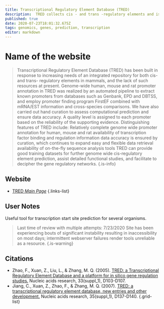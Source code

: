 ```yaml
---
title: Transcriptional Regulatory Element Database (TRED)
description:  TRED collects cis - and trans -regulatory elements and is dedicated to easy data access and analysis for both single-gene-based and genome-scale studies. 
published: true
date: 2020-07-23T18:01:32.675Z
tags: genomics, genes, prediction, transcription
editor: markdown
---
```


# Name of the website

> Transcriptional Regulatory Element Database (TRED) has been built in response to increasing needs of an integrated repository for both cis- and trans- regulatory elements in mammals, and the lack of such resources at present.
&NewLine;&NewLine;&NewLine;&NewLine;
Genome-wide human, mouse and rat promoter annotation in TRED was realized by an automated pipeline to extract known promoters from databases such as Genbank, EPD and DBTSS, and employ promoter finding program FirstEF combined with mRNA/EST information and cross-species comparisons. We have also carried out hand curation to assess computational prediction and ensure data accuracy. A quality level is assigned to each promoter based on the reliability of the supporting evidence.
&NewLine;&NewLine;&NewLine;
Distinguishing features of TRED include:
Relatively complete genome wide promoter annotation for human, mouse and rat
availability of transcription factor binding and regulation information
data accuracy is ensured by curation, which continues to expand easy and flexible data retrieval availability of on-the-fly sequence analysis tools
&NewLine;&NewLine;
TRED can provide good training datasets for further genome wide cis-regulatory element prediction, assist detailed functional studies, and facilitate to decipher the gene regulatory networks.
&NewLine;
{.is-info}

 

## Website 

- [TRED *Main Page*](http://rulai.cshl.edu/cgi-bin/TRED/tred.cgi?process=searchPromForm)
 {.links-list}

## User Notes
Useful tool for transcription start site prediction for several organisms.

> Last time of review with multiple attempts: 7/23/2020
Site has been experiencing bouts of significant instability resulting in inaccessibility on most days; intermittent webserver failures render tools unreliable as a resource.
{.is-warning}


## Citations

- Zhao, F., Xuan, Z., Liu, L., & Zhang, M. Q. (2005). [TRED: a Transcriptional Regulatory Element Database and a platform for in silico gene regulation studies.](https://academic.oup.com/nar/article/33/suppl_1/D103/2505195) Nucleic acids research, 33(suppl_1), D103-D107.
- Jiang, C., Xuan, Z., Zhao, F., & Zhang, M. Q. (2007). [TRED: a transcriptional regulatory element database, new entries and other development.](https://academic.oup.com/nar/article/35/suppl_1/D137/1087876) Nucleic acids research, 35(suppl_1), D137-D140.
{.grid-list}


